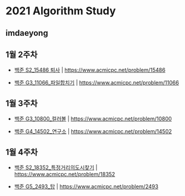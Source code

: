 # 2021 Algorithm Study
## imdaeyong
## 1월 2주차

* [백준 S2_15486 퇴사](https://github.com/Algorithm-2021/AlgorithmStudy/blob/master/imdaeyong/1%EC%9B%94%202%EC%A3%BC/Main_B_S2_15486_%ED%87%B4%EC%82%AC_%EA%B9%80%EB%8C%80%EC%9A%A9) | https://www.acmicpc.net/problem/15486 

* [백준 G3_11066_파일합치기](https://github.com/Algorithm-2021/AlgorithmStudy/blob/master/imdaeyong/1%EC%9B%94%202%EC%A3%BC/Main_B_G3_11066_%ED%8C%8C%EC%9D%BC%ED%95%A9%EC%B9%98%EA%B8%B0.java) | 
https://www.acmicpc.net/problem/11066

## 1월 3주차
* [백준 G3_10800_컬러볼](https://github.com/Algorithm-2021/AlgorithmStudy/blob/master/imdaeyong/1%EC%9B%94%203%EC%A3%BC/Main_B_G3_10800_%EC%BB%AC%EB%9F%AC%EB%B3%BC) | 
https://www.acmicpc.net/problem/10800

* [백준 G4_14502_연구소](https://github.com/Algorithm-2021/AlgorithmStudy/blob/master/imdaeyong/1%EC%9B%94%203%EC%A3%BC/Main_B_G5_14502_%EC%97%B0%EA%B5%AC%EC%86%8C.java) | 
https://www.acmicpc.net/problem/14502


## 1월 4주차
* [백준 S2_18352_특정거리의도시찾기](https://github.com/Algorithm-2021/AlgorithmStudy/blob/master/imdaeyong/1%EC%9B%94%204%EC%A3%BC/Main_B_S2_18352_%ED%8A%B9%EC%A0%95%EA%B1%B0%EB%A6%AC%EC%9D%98%EB%8F%84%EC%8B%9C%EC%B0%BE%EA%B8%B0.java) | 
https://www.acmicpc.net/problem/18352

* [백준 G5_2493_탑](https://github.com/Algorithm-2021/AlgorithmStudy/blob/master/imdaeyong/1%EC%9B%94%204%EC%A3%BC/Main_B_G5_2493_%ED%83%91.java) | 
https://www.acmicpc.net/problem/2493

